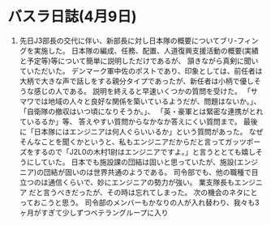 # バスラ日誌(4月9日)

1. 先日J3部長の交代に伴い、新部長に対し日本隊の概要についてブリ-フィングを実施した。
   日本隊の編成、任務、配置、人道復興支援活動の概要(実績と予定等)等について簡単に説明しただけであるが、 頷きながら真剣に聞いていただいた。
   デンマーク軍中佐のポストであり、印象としては、前任者は大柄で大きな声で話しをする親分タイプであったが、新任者は小柄で優しそうな感じの人である。
   説明を終えると早速いくつかの質問を受けた。
   「サマワでは地域の人々と良好な関係を築いているようだが、問題はないか。」、
   「自衛隊の撤収はいつ頃になりそうか。」、
   「英・豪軍とは緊密な連携がとれているるか」等、
   答えやすい質問からなかなか答えにくい質問まで。
   最後に「日本隊にはエンジニアは何人ぐらいいるか」という質問があった。
   なぜそんなことを聞くかというと、私もエンジニアだからだと言ってガッツポーズをするので「J2L0の木村1尉はエンジニアですよ。」と言うととても嬉しそうにしていた。
   日本でも施設課の団結は固いと思っていたが、施設(エンジニア)の団結が固いのは世界共通のようである。
   司令部でも、他の職種で目立つのは通信くらいで、妙にエンジニアの勢力が強い。
   業支隊長もエンジニア   だと言うべきだったが、その時は忘れてしまった。
   次の機会のネタにとっておこうと思う。
   司令部のメンバーもかなりの人が入れ替わり、我々も3ヶ月がすぎて少しずつベテラングループに入り
